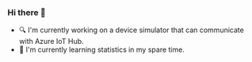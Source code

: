 ### Hi there 👋

<!--
**Stunitz/Stunitz** is a ✨ _special_ ✨ repository because its `README.md` (this file) appears on your GitHub profile.

Here are some ideas to get you started:

- 🔭 I’m currently working on ...
- 🌱 I’m currently learning ...
- 👯 I’m looking to collaborate on ...
- 🤔 I’m looking for help with ...
- 💬 Ask me about ...
- 📫 How to reach me: ...
- 😄 Pronouns: ...
- ⚡ Fun fact: ...
-->
-  🔍 I'm currently working on a device simulator that can communicate with Azure IoT Hub.
-  📖 I'm currently learning statistics in my spare time.
<!-- -  🤝 I'm looking to collaborate on -->
